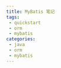 ```yaml
---
title: MyBatis 笔记
tags:
 - quickstart
 - orm
 - mybatis
categories:
 - java
 - orm
 - mybatis
---
```

